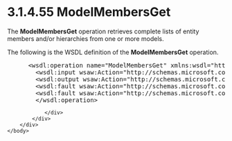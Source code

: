 <html dir="LTR" xmlns:mshelp="http://msdn.microsoft.com/mshelp" xmlns:ddue="http://ddue.schemas.microsoft.com/authoring/2003/5" xmlns:xlink="http://www.w3.org/1999/xlink" xmlns:tool="http://www.microsoft.com/tooltip">
    <head>
        <meta http-equiv="Content-Type" content="text/html; CHARSET=utf-8"></meta>
        <meta name="save" content="history"></meta>
        <title>3.1.4.55 ModelMembersGet</title>
        <xml>
            <mshelp:toctitle title="3.1.4.55 ModelMembersGet"></mshelp:toctitle>
            <mshelp:rltitle title="[MS-SSMDSWS-15]: ModelMembersGet"></mshelp:rltitle>
            <mshelp:keyword index="A" term="29cbba36-b33c-46bf-a676-468b8884e9e6"></mshelp:keyword>
            <mshelp:attr name="DCSext.ContentType" value="open specification"></mshelp:attr>
            <mshelp:attr name="AssetID" value="29cbba36-b33c-46bf-a676-468b8884e9e6"></mshelp:attr>
            <mshelp:attr name="TopicType" value="kbRef"></mshelp:attr>
            <mshelp:attr name="DCSext.Title" value="[MS-SSMDSWS-15]: ModelMembersGet" />
        </xml>
    </head>
    <body>
        <div id="header">
            <h1 class="heading">3.1.4.55 ModelMembersGet</h1>
        </div>
        <div id="mainSection">
            <div id="mainBody">
                <div id="allHistory" class="saveHistory"></div>
                <div id="sectionSection0" class="section" name="collapseableSection">
                    

<p>The <b>ModelMembersGet</b> operation retrieves complete
lists of entity members and/or hierarchies from one or more models.</p>

<p>The following is the WSDL definition of the <b>ModelMembersGet</b>
operation.</p>

<dl>
<dd>
<div><pre> &lt;wsdl:operation name=&quot;ModelMembersGet&quot; xmlns:wsdl=&quot;http://schemas.xmlsoap.org/wsdl/&quot;&gt;
   &lt;wsdl:input wsaw:Action=&quot;http://schemas.microsoft.com/sqlserver/masterdataservices/2009/09/IService/ModelMembersGet&quot; name=&quot;ModelMembersGetRequest&quot; message=&quot;tns:ModelMembersGetRequest&quot; xmlns:wsaw=&quot;http://www.w3.org/2006/05/addressing/wsdl&quot; /&gt;
   &lt;wsdl:output wsaw:Action=&quot;http://schemas.microsoft.com/sqlserver/masterdataservices/2009/09/IService/ModelMembersGetResponse&quot; name=&quot;ModelMembersGetResponse&quot; message=&quot;tns:ModelMembersGetResponse&quot; xmlns:wsaw=&quot;http://www.w3.org/2006/05/addressing/wsdl&quot; /&gt;
   &lt;wsdl:fault wsaw:Action=&quot;http://schemas.microsoft.com/sqlserver/masterdataservices/2009/09/IService/ModelMembersGetEditionExpiredMessageFault&quot; name=&quot;EditionExpiredMessageFault&quot; message=&quot;tns:IService_ModelMembersGet_EditionExpiredMessageFault_FaultMessage&quot; xmlns:wsaw=&quot;http://www.w3.org/2006/05/addressing/wsdl&quot; /&gt;
   &lt;wsdl:fault wsaw:Action=&quot;http://schemas.microsoft.com/sqlserver/masterdataservices/2009/09/IService/ModelMembersGetSkuNotSupportedMessageFault&quot; name=&quot;SkuNotSupportedMessageFault&quot; message=&quot;tns:IService_ModelMembersGet_SkuNotSupportedMessageFault_FaultMessage&quot; xmlns:wsaw=&quot;http://www.w3.org/2006/05/addressing/wsdl&quot; /&gt;
   &lt;/wsdl:operation&gt;
</pre></div>
</dd></dl>


                </div>
            </div>
        </div>
    </body>
</html>
